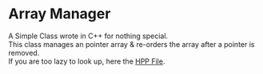 # Array Manager
A Simple Class wrote in C++ for nothing special. <br/>
This class manages an pointer array & re-orders the array after a pointer is removed. <br/>
If you are too lazy to look up, here the [HPP File](../master/Manager.HPP).<br/>